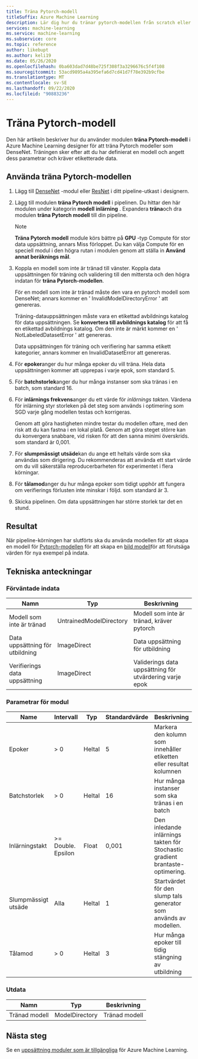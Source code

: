 ```yaml
---
title: Träna Pytorch-modell
titleSuffix: Azure Machine Learning
description: Lär dig hur du tränar pytorch-modellen från scratch eller Finetune.
services: machine-learning
ms.service: machine-learning
ms.subservice: core
ms.topic: reference
author: likebupt
ms.author: keli19
ms.date: 05/26/2020
ms.openlocfilehash: 0ba603dad7d48be725f308f3a3296676c5f4f108
ms.sourcegitcommit: 53acd9895a4a395efa6d7cd41d7f78e392b9cfbe
ms.translationtype: MT
ms.contentlocale: sv-SE
ms.lasthandoff: 09/22/2020
ms.locfileid: "90883236"
---
```

# <a name="train-pytorch-model"></a>Träna Pytorch-modell

Den här artikeln beskriver hur du använder modulen **träna Pytorch-modell** i Azure Machine Learning designer för att träna Pytorch modeller som DenseNet. Träningen sker efter att du har definierat en modell och angett dess parametrar och kräver etiketterade data. 

## <a name="how-to-use-train-pytorch-model"></a>Använda träna Pytorch-modellen 

1. Lägg till [DenseNet](densenet.md) -modul eller [ResNet](resnet.md) i ditt pipeline-utkast i designern.

2. Lägg till modulen **träna Pytorch modell** i pipelinen. Du hittar den här modulen under kategorin **modell inlärning** . Expandera **träna**och dra modulen **träna Pytorch modell** till din pipeline.

   > [!NOTE]
   > **Träna Pytorch modell** module körs bättre på **GPU** -typ Compute för stor data uppsättning, annars Miss förloppet. Du kan välja Compute för en speciell modul i den högra rutan i modulen genom att ställa in **Använd annat beräknings mål**.

3.  Koppla en modell som inte är tränad till vänster. Koppla data uppsättningen för träning och validering till den mittersta och den högra indatan för **träna Pytorch-modellen**.

    För en modell som inte är tränad måste den vara en pytorch modell som DenseNet; annars kommer en ' InvalidModelDirectoryError ' att genereras.

    Träning-datauppsättningen måste vara en etikettad avbildnings katalog för data uppsättningen. Se **konvertera till avbildnings katalog** för att få en etikettad avbildnings katalog. Om den inte är märkt kommer en ' NotLabeledDatasetError ' att genereras.

    Data uppsättningen för träning och verifiering har samma etikett kategorier, annars kommer en InvalidDatasetError att genereras.

4.  För **epoker**anger du hur många epoker du vill träna. Hela data uppsättningen kommer att upprepas i varje epok, som standard 5.

5.  För **batchstorlek**anger du hur många instanser som ska tränas i en batch, som standard 16.

6.  För **inlärnings frekvens**anger du ett värde för *inlärnings takten*. Värdena för inlärning styr storleken på det steg som används i optimering som SGD varje gång modellen testas och korrigeras.

    Genom att göra hastigheten mindre testar du modellen oftare, med den risk att du kan fastna i en lokal platå. Genom att göra steget större kan du konvergera snabbare, vid risken för att den sanna minimi överskrids. som standard är 0,001.

7.  För **slumpmässigt utsäde**kan du ange ett heltals värde som ska användas som dirigering. Du rekommenderas att använda ett start värde om du vill säkerställa reproducerbarheten för experimentet i flera körningar.

8.  För **tålamod**anger du hur många epoker som tidigt upphör att fungera om verifierings förlusten inte minskar i följd. som standard är 3.

9.  Skicka pipelinen. Om data uppsättningen har större storlek tar det en stund.

## <a name="results"></a>Resultat

När pipeline-körningen har slutförts ska du använda modellen för att skapa en modell för [Pytorch-modellen](train-pytorch-model.md) för att skapa en [bild modell](score-image-model.md)för att förutsäga värden för nya exempel på indata.

## <a name="technical-notes"></a>Tekniska anteckningar
###  <a name="expected-inputs"></a>Förväntade indata  

| Namn               | Typ                    | Beskrivning                              |
| ------------------ | ----------------------- | ---------------------------------------- |
| Modell som inte är tränad    | UntrainedModelDirectory | Modell som inte är tränad, kräver pytorch         |
| Data uppsättning för utbildning   | ImageDirect          | Data uppsättning för utbildning                         |
| Verifierings data uppsättning | ImageDirect          | Validerings data uppsättning för utvärdering varje epok |

###  <a name="module-parameters"></a>Parametrar för modul  

| Name          | Intervall            | Typ    | Standardvärde | Beskrivning                              |
| ------------- | ---------------- | ------- | ------- | ---------------------------------------- |
| Epoker        | > 0               | Heltal | 5       | Markera den kolumn som innehåller etiketten eller resultat kolumnen |
| Batchstorlek    | > 0               | Heltal | 16      | Hur många instanser som ska tränas i en batch   |
| Inlärningstakt | >= Double. Epsilon | Float   | 0,001   | Den inledande inlärnings takten för Stochastic gradient brantaste-optimering. |
| Slumpmässigt utsäde   | Alla              | Heltal | 1       | Startvärdet för den slump tals generator som används av modellen. |
| Tålamod      | > 0               | Heltal | 3       | Hur många epoker till tidig stängning av utbildning   |

###  <a name="outputs"></a>Utdata  

| Namn          | Typ           | Beskrivning   |
| ------------- | -------------- | ------------- |
| Tränad modell | ModelDirectory | Tränad modell |

## <a name="next-steps"></a>Nästa steg

Se en [uppsättning moduler som är tillgängliga](module-reference.md) för Azure Machine Learning. 



